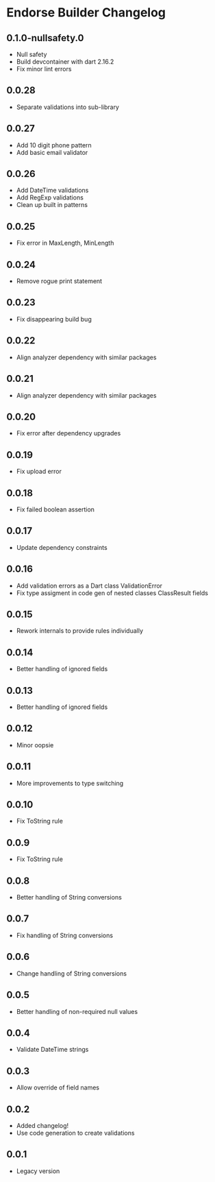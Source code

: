 # Endorse Builder Changelog


## 0.1.0-nullsafety.0
- Null safety
- Build devcontainer with dart 2.16.2
- Fix minor lint errors

## 0.0.28
- Separate validations into sub-library

## 0.0.27
- Add 10 digit phone pattern
- Add basic email validator

## 0.0.26
- Add DateTime validations
- Add RegExp validations
- Clean up built in patterns

## 0.0.25
- Fix error in MaxLength, MinLength

## 0.0.24
- Remove rogue print statement

## 0.0.23
- Fix disappearing build bug

## 0.0.22
- Align analyzer dependency with similar packages

## 0.0.21
- Align analyzer dependency with similar packages

## 0.0.20
- Fix error after dependency upgrades

## 0.0.19
- Fix upload error

## 0.0.18
- Fix failed boolean assertion

## 0.0.17
- Update dependency constraints

## 0.0.16
- Add validation errors as a Dart class ValidationError
- Fix type assigment in code gen of nested classes ClassResult fields

## 0.0.15
- Rework internals to provide rules individually

## 0.0.14
- Better handling of ignored fields

## 0.0.13
- Better handling of ignored fields

## 0.0.12
- Minor oopsie

## 0.0.11
- More improvements to type switching

## 0.0.10
- Fix ToString rule

## 0.0.9
- Fix ToString rule

## 0.0.8
- Better handling of String conversions

## 0.0.7
- Fix handling of String conversions

## 0.0.6
- Change handling of String conversions

## 0.0.5
- Better handling of non-required null values

## 0.0.4
- Validate DateTime strings

## 0.0.3
- Allow override of field names

## 0.0.2
- Added changelog!
- Use code generation to create validations

## 0.0.1
- Legacy version